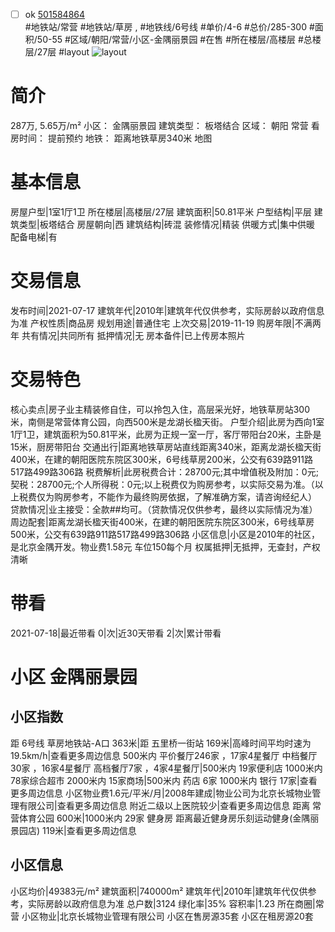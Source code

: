 - [ ] ok [501584864](https://bj.5i5j.com/ershoufang/501584864.html)  
 #地铁站/常营 #地铁站/草房 ,  #地铁线/6号线
#单价/4-6 #总价/285-300 #面积/50-55   #区域/朝阳/常营/小区-金隅丽景园 #在售 #所在楼层/高楼层 #总楼层/27层 #layout 
![layout](http://image2a.5i5j.com/bdir/layout/5e82e8de83ab45db8f41bde416c85f7c.jpg_P5.jpg) 
# 简介 
 287万,  5.65万/m² 
小区： 金隅丽景园
建筑类型： 板塔结合
区域： 朝阳 常营
看房时间： 提前预约
地铁： 距离地铁草房340米 地图
# 基本信息 
 房屋户型|1室1厅1卫
所在楼层|高楼层/27层
建筑面积|50.81平米
户型结构|平层
建筑类型|板塔结合
房屋朝向|西
建筑结构|砖混
装修情况|精装
供暖方式|集中供暖
配备电梯|有
# 交易信息 
 发布时间|2021-07-17
建筑年代|2010年|建筑年代仅供参考，实际房龄以政府信息为准
产权性质|商品房
规划用途|普通住宅
上次交易|2019-11-19
购房年限|不满两年
共有情况|共同所有
抵押情况|无
房本备件|已上传房本照片
# 交易特色 
 核心卖点|房子业主精装修自住，可以拎包入住，高层采光好，地铁草房站300米，南侧是常营体育公园，向西500米是龙湖长楹天街。
户型介绍|此房为西向1室1厅1卫，建筑面积为50.81平米，此房为正规一室一厅，客厅带阳台20米，主卧是15米，厨房带阳台
交通出行|距离地铁草房站直线距离340米，距离龙湖长楹天街400米，在建的朝阳医院东院区300米，6号线草房200米，公交有639路911路517路499路306路
税费解析|此房税费合计：28700元;其中增值税及附加：0元;契税：28700元;个人所得税：0元;以上税费仅为购房参考，以实际交易为准。（以上税费仅为购房参考，不能作为最终购房依据，了解准确方案，请咨询经纪人）
贷款情况|业主接受：全款##均可。（贷款情况仅供参考，最终以实际情况为准）
周边配套|距离龙湖长楹天街400米，在建的朝阳医院东院区300米，6号线草房500米，公交有639路911路517路499路306路
小区信息|小区是2010年的社区，是北京金隅开发。物业费1.58元 车位150每个月
权属抵押|无抵押，无查封，产权清晰
# 带看 
 2021-07-18|最近带看	 0|次|近30天带看	 2|次|累计带看
# 小区 金隅丽景园
## 小区指数 
 距 6号线 草房地铁站-A口 363米|距 五里桥一街站 169米|高峰时间平均时速为19.5km/h|查看更多周边信息
500米内 平价餐厅246家 ，17家4星餐厅
中档餐厅30家 ，16家4星餐厅
高档餐厅7家 ，4家4星餐厅|500米内 19家便利店
1000米内 78家综合超市
2000米内 15家商场|500米内 药店 6家
1000米内 银行 17家|查看更多周边信息
小区物业费1.6元/平米/月|2008年建成|物业公司为北京长城物业管理有限公司|查看更多周边信息
附近二级以上医院较少|查看更多周边信息
距离 常营体育公园 600米|1000米内 29家 健身房
距离最近健身房乐刻运动健身(金隅丽景园店) 119米|查看更多周边信息
## 小区信息 
 小区均价|49383元/m²
建筑面积|740000m²
建筑年代|2010年|建筑年代仅供参考，实际房龄以政府信息为准
总户数|3124
绿化率|35%
容积率|1.23
所在商圈|常营
小区物业|北京长城物业管理有限公司
小区在售房源35套
小区在租房源20套
